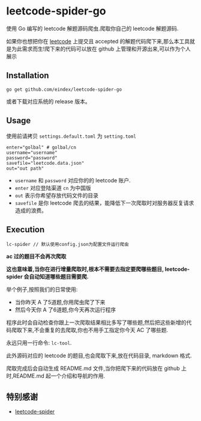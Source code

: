 # leetcode-spider-go 

使用 Go 编写的 leetcode 解题源码爬虫.爬取你自己的 leetcode 解题源码.

如果你也想把你在 [leetcode](https://leetcode.com/) 上提交且 accepted 的解题代码爬下来,那么本工具就是为此需求而生!爬下来的代码可以放在 github 上管理和开源出来,可以作为个人展示

## Installation

```
go get github.com/eindex/leetcode-spider-go
```

或者下载对应系统的 release 版本。

## Usage

使用前请拷贝 `settings.default.toml` 为 `setting.toml`

```
enter="golbal" # golbal/cn
username="username"
password="password"
savefile="leetcode.data.json"
out="out path"
```

- `username` 和 `password` 对应你的的 leetcode 账户.
- `enter` 对应登陆渠道 `cn` 为中国版
- `out` 表示你希望存放代码文件的目录
- `savefile` 是你 leetcode 爬去的结果，能降低下一次爬取时对服务器反复请求造成的浪费。



## Execution

```
lc-spider // 默认使用config.json为配置文件运行爬虫
```
**ac 过的题目不会再次爬取**

**这也意味着,当你在进行增量爬取时,根本不需要去指定要爬哪些题目, leetcode-spider 会自动知道哪些题目需要爬.**

举个例子,按照我们的日常使用:

* 当你昨天 A 了5道题,你用爬虫爬了下来
* 然后今天你 A 了6道题,你今天再次运行程序

程序此时会自动检查你跟上一次爬取结果相比多写了哪些题,然后把这些新增的代码爬取下来,不会重复的去爬取,你也不用手工指定你今天 AC 了哪些题.

永远只用一行命令: `lc-tool`.

此外源码对应的 leetcode 的题目,也会爬取下来,放在代码目录, markdown 格式.

爬取完成后会自动生成 README.md 文件,当你把爬下来的代码放在 github 上时,README.md 起一个介绍和导航的作用.

## 特别感谢

- [leetcode-spider](https://github.com/Ma63d/leetcode-spider)
